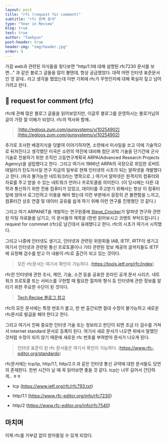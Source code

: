 ```yaml
---
layout: post
title: "rfc (request for comment)"
subtitle: "rfc 완벽 분석"
type: "Year in Review"
blog: true
text: true
author: "Taehyun"
post-header: true
header-img: "img/header.jpg"
order: 9
---
```


가끔 web과 관련된 지식들을 찾다보면 "http/1.1에 대해 설명된 rfc7230 문서를 보면..." 과 같은 블로그 글들을 많이 볼텐데, 항상 궁금했었다. 대략 어떤 인터넷 표준문서인 것 같네.. 라고 생각을 했었는데 이번 기회에 rfc가 무엇인지에 대해 확실히 짚고 넘어가려고 한다.

## 🍏 request for comment (rfc)

rfc에 관해 많은 블로그 글들을 읽어보았지만, 이글루 블로그를 운영하시는 블로거님의 글이 가장 잘 이해가 되었다. rfc의 역사와 함께..

> [http://egloos.zum.com/gunsystems/v/10254902](http://egloos.zum.com/gunsystems/v/10254902)

추가로 조사한 배경지식을 덧붙여 이야기하자면, 소련에서 미사일을 쏘고 이에 기술적으로 뒤처진다고 생각했던 미국은 소련의 약진에 대비해 첨단 과학 기술을 단기간에 군사 기술로 전용하기 위한 조직인 고등연구계획국 ARPA(Advanced Research Projects Agency)을 설립했다고 한다. 그리고 여기서 1966년 ARPA의 국장으로 취임한 로버트 테일러가 탄도미사일 연구 자금의 일부로 현재 인터넷의 시초가 되는 알파넷을 개발했다고 한다. (파괴 불가능한 네트워크라는 명목으로..) 여기서 알파넷은 원격지의 컴퓨터와 자료를 주고 받을 수 있는 네트워크 언어나 프로토콜을 의미한다. (이 당시에는 다른 대학과 통신하기 위한 전용 컴퓨터가 있었고, 데이터를 주고받기 위해서는 항상 이 컴퓨터 앞에 앉아서 로그인하고 이용을 해야 했는데 이런 부분에서 굉장히 큰 불편함을 느끼고, 컴퓨터간 상호 연결 및 데이터 공유를 쉽게 하기 위해 이런 연구를 진행했던 것 같다.)

그리고 여기 ARPANET을 개발하는 연구원중에 [Steve_Crocker](https://en.wikipedia.org/wiki/Steve_Crocker)가 알파넷 연구와 관련된 미팅 자료들을 남기고, 이 문서들의 제목을 (한번 읽어보시고 코멘트 부탁드립니다.) request for commnet (rfc)로 남긴데서 유래했다고 한다. rfc의 시초가 여기서 시작했다.

그리고 나중에 인터넷도 생기고, 인터넷과 관련된 위원회들 IAB, IETF, IRTF이 생기고 여기서 인터넷과 관련된 통신 프로토콜이나 기타 관련된 정보 제공의 글까지들도 IETF에 요청해 검수를 받고 이 내용이 rfc로 출간이 되고 있는 것이다.

> 모든 rfc문서는 여기서 확인이 가능하다. (https://tools.ietf.org/rfc/index)

rfc란 인터넷에 관한 조사, 제안, 기술, 소견 등을 공표한 온라인 공개 문서 시리즈. 네트워크 프로토콜 또는 서비스를 구현할 때 필요한 절차와 형식 등 인터넷에 관한 정보를 알리기 위한 주요한 수단이 된 것이다.
> [Tech Recipe 블로그 참고](https://m.blog.naver.com/PostView.nhn?blogId=yeojh1&logNo=220326701812&proxyReferer=https:%2F%2Fwww.google.com%2F)

rfc의 모든 문서에는 특정 번호가 붙고, 한 번 출간되면 절대 수정이 불가능하고 새로운 rfc문서로 발급을 해야 한다고 한다.

그리고 여기서 진짜 중요한 인터넷 기술 또는 정보라고 판단이 되면 조금 더 검수를 거쳐서 internet standard 문서로 등록이 된다. 여기서 새로 문서가 나오면 위에서 말했던 것처럼 수정이 되지 않기 때문에 새로운 rfc 번호를 부여받아 문서가 나오게 된다.
> 인터넷 표준이 된 rfc 문서들은 여기서 확인이 가능하다. (https://www.rfc-editor.org/standards)

rfc문서에는 tcp/ip, http/1.1, http/2.0 과 같은 인터넷 통신 규약에 대한 문서들도 당연히 존재한다. 한번 시간이 날 때 꼭 읽어보면 좋을 것 같다. tcp는 너무 길어서 간단하게.. ㅎㅎ

* tcp  (https://www.ietf.org/rfc/rfc793.txt)

* http/1.1 (https://www.rfc-editor.org/info/rfc7230)

* http/2 (https://www.rfc-editor.org/info/rfc7540)

## 마치며

이제 rfc를 거부감 없이 받아들일 수 있게 되었다.